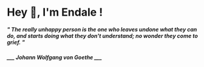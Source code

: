 <h1 title="head"> Hey 👋, I'm Endale !</h1>

**<h5><i>" The really unhappy person is the one who leaves undone what they can do, and starts doing what they don't understand; no wonder they come to grief. "</i></h5>**

*<b>___ Johann Wolfgang von Goethe ___</b>*
